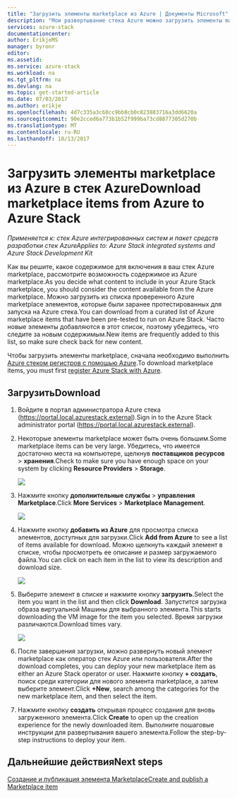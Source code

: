 ```yaml
---
title: "Загрузить элементы marketplace из Azure | Документы Microsoft"
description: "Мои развертывание стека Azure можно загрузить элементы marketplace из Azure."
services: azure-stack
documentationcenter: 
author: ErikjeMS
manager: byronr
editor: 
ms.assetid: 
ms.service: azure-stack
ms.workload: na
ms.tgt_pltfrm: na
ms.devlang: na
ms.topic: get-started-article
ms.date: 07/03/2017
ms.author: erikje
ms.openlocfilehash: 4d7c335a3c68cc9bb8cb0c823883716a3dd6620a
ms.sourcegitcommit: 90e2cced6a773b1b52f999ba73cd8877305d270b
ms.translationtype: MT
ms.contentlocale: ru-RU
ms.lasthandoff: 10/13/2017
---
```

# <a name="download-marketplace-items-from-azure-to-azure-stack"></a><span data-ttu-id="4f708-103">Загрузить элементы marketplace из Azure в стек Azure</span><span class="sxs-lookup"><span data-stu-id="4f708-103">Download marketplace items from Azure to Azure Stack</span></span>

<span data-ttu-id="4f708-104">*Применяется к: стек Azure интегрированных систем и пакет средств разработки стек Azure*</span><span class="sxs-lookup"><span data-stu-id="4f708-104">*Applies to: Azure Stack integrated systems and Azure Stack Development Kit*</span></span>

<span data-ttu-id="4f708-105">Как вы решите, какое содержимое для включения в ваш стек Azure marketplace, рассмотрите возможность содержимое из Azure marketplace.</span><span class="sxs-lookup"><span data-stu-id="4f708-105">As you decide what content to include in your Azure Stack marketplace, you should consider the content available from the Azure marketplace.</span></span> <span data-ttu-id="4f708-106">Можно загрузить из списка проверенного Azure marketplace элементов, которые были заранее протестированных для запуска на Azure стека.</span><span class="sxs-lookup"><span data-stu-id="4f708-106">You can download from a curated list of Azure marketplace items that have been pre-tested to run on Azure Stack.</span></span> <span data-ttu-id="4f708-107">Часто новые элементы добавляются в этот список, поэтому убедитесь, что следите за новым содержимым.</span><span class="sxs-lookup"><span data-stu-id="4f708-107">New items are frequently added to this list, so make sure check back for new content.</span></span>

<span data-ttu-id="4f708-108">Чтобы загрузить элементы marketplace, сначала необходимо выполнить [Azure стеком регистров с помощью Azure](azure-stack-register.md).</span><span class="sxs-lookup"><span data-stu-id="4f708-108">To download marketplace items, you must first [register Azure Stack with Azure](azure-stack-register.md).</span></span> 

## <a name="download"></a><span data-ttu-id="4f708-109">Загрузить</span><span class="sxs-lookup"><span data-stu-id="4f708-109">Download</span></span>
1. <span data-ttu-id="4f708-110">Войдите в портал администратора Azure стека (https://portal.local.azurestack.external).</span><span class="sxs-lookup"><span data-stu-id="4f708-110">Sign in to the Azure Stack administrator portal (https://portal.local.azurestack.external).</span></span>
2. <span data-ttu-id="4f708-111">Некоторые элементы marketplace может быть очень большим.</span><span class="sxs-lookup"><span data-stu-id="4f708-111">Some marketplace items can be very large.</span></span>  <span data-ttu-id="4f708-112">Убедитесь, что имеется достаточно места на компьютере, щелкнув **поставщиков ресурсов** > **хранения**.</span><span class="sxs-lookup"><span data-stu-id="4f708-112">Check to make sure you have enough space on your system by clicking **Resource Providers** > **Storage**.</span></span>

    ![](media/azure-stack-download-azure-marketplace-item/image01.png)

3. <span data-ttu-id="4f708-113">Нажмите кнопку **дополнительные службы** > **управления Marketplace**.</span><span class="sxs-lookup"><span data-stu-id="4f708-113">Click **More Services** > **Marketplace Management**.</span></span>

    ![](media/azure-stack-download-azure-marketplace-item/image02.png)

4. <span data-ttu-id="4f708-114">Нажмите кнопку **добавить из Azure** для просмотра списка элементов, доступных для загрузки.</span><span class="sxs-lookup"><span data-stu-id="4f708-114">Click **Add from Azure** to see a list of items available for download.</span></span> <span data-ttu-id="4f708-115">Можно щелкнуть каждый элемент в списке, чтобы просмотреть ее описание и размер загружаемого файла.</span><span class="sxs-lookup"><span data-stu-id="4f708-115">You can click on each item in the list to view its description and download size.</span></span>

    ![](media/azure-stack-download-azure-marketplace-item/image03.png)

5. <span data-ttu-id="4f708-116">Выберите элемент в списке и нажмите кнопку **загрузить**.</span><span class="sxs-lookup"><span data-stu-id="4f708-116">Select the item you want in the list and then click **Download**.</span></span> <span data-ttu-id="4f708-117">Запустится загрузка образа виртуальной Машины для выбранного элемента.</span><span class="sxs-lookup"><span data-stu-id="4f708-117">This starts downloading the VM image for the item you selected.</span></span> <span data-ttu-id="4f708-118">Время загрузки различаются.</span><span class="sxs-lookup"><span data-stu-id="4f708-118">Download times vary.</span></span>

    ![](media/azure-stack-download-azure-marketplace-item/image04.png)

6. <span data-ttu-id="4f708-119">После завершения загрузки, можно развернуть новый элемент marketplace как оператор стек Azure или пользователя.</span><span class="sxs-lookup"><span data-stu-id="4f708-119">After the download completes, you can deploy your new marketplace item as either an Azure Stack operator or user.</span></span> <span data-ttu-id="4f708-120">Нажмите кнопку **+ создать**, поиск среди категории для нового элемента marketplace, а затем выберите элемент.</span><span class="sxs-lookup"><span data-stu-id="4f708-120">Click **+New**, search among the categories for the new marketplace item, and then select the item.</span></span>
7. <span data-ttu-id="4f708-121">Нажмите кнопку **создать** открывая процесс создания для вновь загруженного элемента.</span><span class="sxs-lookup"><span data-stu-id="4f708-121">Click **Create** to open up the creation experience for the newly downloaded item.</span></span> <span data-ttu-id="4f708-122">Выполните пошаговые инструкции для развертывания вашего элемента.</span><span class="sxs-lookup"><span data-stu-id="4f708-122">Follow the step-by-step instructions to deploy your item.</span></span>

## <a name="next-steps"></a><span data-ttu-id="4f708-123">Дальнейшие действия</span><span class="sxs-lookup"><span data-stu-id="4f708-123">Next steps</span></span>

[<span data-ttu-id="4f708-124">Создание и публикация элемента Marketplace</span><span class="sxs-lookup"><span data-stu-id="4f708-124">Create and publish a Marketplace item</span></span>](azure-stack-create-and-publish-marketplace-item.md)
